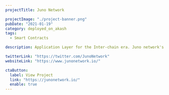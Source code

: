 ```yaml
---
projectTitle: Juno Network

projectImage: "./project-banner.png"
pubDate: "2021-01-19"
category: deployed_on_akash
tags:
  - Smart Contracts

description: Application Layer for the Inter-chain era. Juno network's homepage is hosted on Akash, confirmed by their official tweet from their official Twitter account.

twitterLink: "https://twitter.com/JunoNetwork"
websiteLink: "https://www.junonetwork.io/"

ctaButton:
  label: View Project
  link: "https://junonetwork.io/"
  enable: true
---
```

